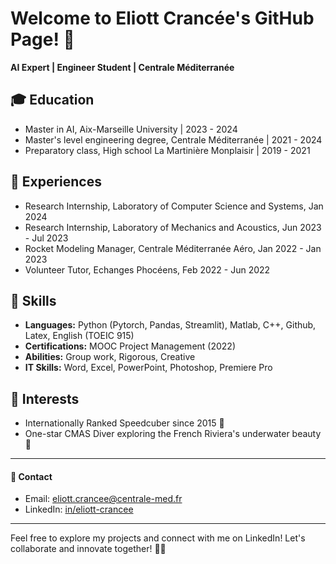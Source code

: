 # Welcome to Eliott Crancée's GitHub Page! 👋

**AI Expert | Engineer Student | Centrale Méditerranée**

## 🎓 Education
- Master in AI, Aix-Marseille University | 2023 - 2024
- Master's level engineering degree, Centrale Méditerranée | 2021 - 2024
- Preparatory class, High school La Martinière Monplaisir | 2019 - 2021

## 💼 Experiences
- Research Internship, Laboratory of Computer Science and Systems, Jan 2024
- Research Internship, Laboratory of Mechanics and Acoustics, Jun 2023 - Jul 2023
- Rocket Modeling Manager, Centrale Méditerranée Aéro, Jan 2022 - Jan 2023
- Volunteer Tutor, Echanges Phocéens, Feb 2022 - Jun 2022

## 🚀 Skills
- **Languages:** Python (Pytorch, Pandas, Streamlit), Matlab, C++, Github, Latex, English (TOEIC 915)
- **Certifications:** MOOC Project Management (2022)
- **Abilities:** Group work, Rigorous, Creative
- **IT Skills:** Word, Excel, PowerPoint, Photoshop, Premiere Pro

## 🌟 Interests
- Internationally Ranked Speedcuber since 2015 🧩
- One-star CMAS Diver exploring the French Riviera's underwater beauty 🌊

---

#### 📧 **Contact**
- Email: eliott.crancee@centrale-med.fr
- LinkedIn: [in/eliott-crancee](https://www.linkedin.com/in/eliott-crancee)

---

Feel free to explore my projects and connect with me on LinkedIn! Let's collaborate and innovate together! 🌟🤝

